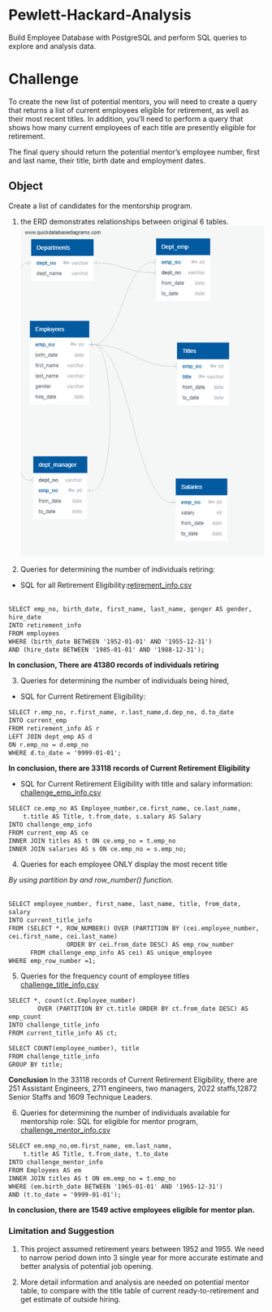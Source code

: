 # Pewlett-Hackard-Analysis
Build Employee Database with PostgreSQL and perform SQL queries to explore and analysis data. 


# Challenge

To create the new list of potential mentors, 
you will need to create a query that returns a list of current employees eligible for retirement, as well as their most recent titles. In addition, you’ll need to perform a query that shows how many current employees of each title are presently eligible for retirement. 

The final query should return the potential mentor’s employee number, first and last name, their title, birth date and employment dates.

## Object

Create a list of candidates for the mentorship program.


1. the ERD demonstrates relationships between original 6 tables.
![EmployeeDB.png](/EmployeeDB.png)

2. Queries for determining the number of individuals retiring:

- SQL for all Retirement Eligibility:[retirement_info.csv](/Data/retirement_info.csv)

```

SELECT emp_no, birth_date, first_name, last_name, genger AS gender, hire_date
INTO retirement_info
FROM employees
WHERE (birth_date BETWEEN '1952-01-01' AND '1955-12-31')
AND (hire_date BETWEEN '1985-01-01' AND '1988-12-31');
```

**In conclusion, There are 41380 records of individuals retiring**

3. Queries for determining the number of individuals being hired,
- SQL for Current Retirement Eligibility:
```
SELECT r.emp_no, r.first_name, r.last_name,d.dep_no, d.to_date
INTO current_emp
FROM retirement_info AS r
LEFT JOIN dept_emp AS d
ON r.emp_no = d.emp_no
WHERE d.to_date = '9999-01-01';
```


**In conclusion, there are 33118 records of Current Retirement Eligibility** 

- SQL for Current Retirement Eligibility with title and salary information:
[challenge_emp_info.csv](/Data/challenge_emp_info.csv)
```
SELECT ce.emp_no AS Employee_number,ce.first_name, ce.last_name, 
    t.title AS Title, t.from_date, s.salary AS Salary
INTO challenge_emp_info
FROM current_emp AS ce
INNER JOIN titles AS t ON ce.emp_no = t.emp_no
INNER JOIN salaries AS s ON ce.emp_no = s.emp_no;

```


4. Queries for each employee ONLY display the most recent title

*By using partition by and row_number() function.*
```

SELECT employee_number, first_name, last_name, title, from_date, salary
INTO current_title_info
FROM (SELECT *, ROW_NUMBER() OVER (PARTITION BY (cei.employee_number, cei.first_name, cei.last_name)
                ORDER BY cei.from_date DESC) AS emp_row_number
      FROM challenge_emp_info AS cei) AS unique_employee	  
WHERE emp_row_number =1;
```

5. Queries for the frequency count of employee titles 
[challenge_title_info.csv](/Data/challenge_title_info.csv)
```
SELECT *, count(ct.Employee_number) 
		OVER (PARTITION BY ct.title ORDER BY ct.from_date DESC) AS emp_count
INTO challenge_title_info
FROM current_title_info AS ct;
```

```
SELECT COUNT(employee_number), title
FROM challenge_title_info
GROUP BY title;
```

**Conclusion**
In the 33118 records of Current Retirement Eligibility, 
there are 251 Assistant Engineers, 2711 engineers, two managers, 
2022 staffs,12872 Senior Staffs and 1609 Technique Leaders.

6. Queries for determining the number of individuals available for mentorship role:
SQL for eligible for mentor program, [challenge_mentor_info.csv](/Data/challenge_mentor_info.csv)

```
SELECT em.emp_no,em.first_name, em.last_name, 
    t.title AS Title, t.from_date, t.to_date
INTO challenge_mentor_info
FROM Employees AS em
INNER JOIN titles AS t ON em.emp_no = t.emp_no
WHERE (em.birth_date BETWEEN '1965-01-01' AND '1965-12-31')
AND (t.to_date = '9999-01-01');
```
**In conclusion, there are 1549 active employees eligible for mentor plan.**

### Limitation and Suggestion
 
 1. This project assumed retirement years between 1952 and 1955. 
 We need to narrow period down into 3 single year for more accurate estimate and 
 better analysis of potential job opening. 

 2. More detail information and analysis are needed on potential mentor table, 
 to compare with the title table of current ready-to-retirement 
 and get estimate of outside hiring. 

 
